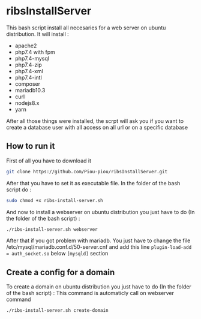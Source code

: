 # ribsInstallServer
This bash script install all necesaries for a web server on ubuntu distribution.
It will install : 
- apache2
- php7.4 with fpm
- php7.4-mysql
- php7.4-zip
- php7.4-xml
- php7.4-intl
- composer
- mariadb10.3
- curl
- nodejs8.x
- yarn

After all those things were installed, the scrpt will ask you if you want to create a
database user with all access on all url or on a specific database

## How to run it

First of all you have to download it

```bash
git clone https://github.com/Piou-piou/ribsInstallServer.git
```

After that you have to set it as executable file.
In the folder of the bash script do :

```bash
sudo chmod +x ribs-install-server.sh
```

And now to install a webserver on ubuntu distribution you just have to do (In the folder of the bash script) :

```bash
./ribs-install-server.sh webserver
```

After that if you got problem with mariadb. You just have to change the file /etc/mysql/mariadb.conf.d/50-server.cnf
and add this line `plugin-load-add = auth_socket.so` below `[mysqld]` section



## Create a config for a domain

To create a domain on ubuntu distribution you just have to do (In the folder of the bash script) :
This command is automaticly call on webserver command

```bash
./ribs-install-server.sh create-domain
```
